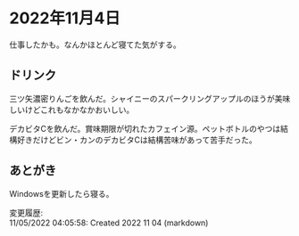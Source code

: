 # 2022年11月4日

仕事したかも。なんかほとんど寝てた気がする。

## ドリンク

三ツ矢濃密りんごを飲んだ。シャイニーのスパークリングアップルのほうが美味しいけどこれもなかなかおいしい。

デカビタCを飲んだ。賞味期限が切れたカフェイン源。ペットボトルのやつは結構好きだけどビン・カンのデカビタCは結構苦味があって苦手だった。

## あとがき

Windowsを更新したら寝る。

変更履歴:  
11/05/2022 04:05:58: Created 2022 11 04 (markdown)  

